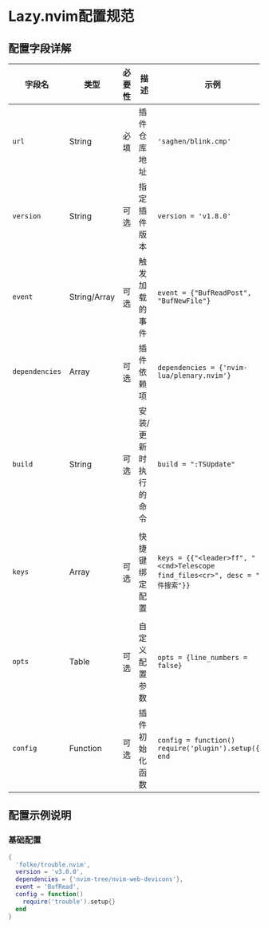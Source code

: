 # Lazy.nvim配置规范

## 配置字段详解
| 字段名        | 类型         | 必要性 | 描述                                                                 | 示例                                                                 | 注意事项                                                                 |
|---------------|--------------|--------|----------------------------------------------------------------------|----------------------------------------------------------------------|--------------------------------------------------------------------------|
| `url`         | String       | 必填   | 插件仓库地址                                                         | `'saghen/blink.cmp'`                                                | 支持 GitHub 简写格式                                                     |
| `version`     | String       | 可选   | 指定插件版本                                                         | `version = 'v1.8.0'`                                                | `'*'` 表示最新版本，推荐生产环境使用固定版本                              |
| `event`       | String/Array | 可选   | 触发加载的事件                                                       | `event = {"BufReadPost", "BufNewFile"}`                              | [完整事件列表](https://github.com/folke/lazy.nvim#-event)                 |
| `dependencies`| Array        | 可选   | 插件依赖项                                                           | `dependencies = {'nvim-lua/plenary.nvim'}`                          | 依赖插件会先于主插件加载                                                 |
| `build`       | String       | 可选   | 安装/更新时执行的命令                                                | `build = ":TSUpdate"`                                               | 支持多命令：`build = {"make", "cmake .."}`                               |
| `keys`        | Array        | 可选   | 快捷键绑定配置                                                       | `keys = {{"<leader>ff", "<cmd>Telescope find_files<cr>", desc = "文件搜索"}}` | 支持模式过滤：`mode = "n"` (n=普通, i=插入, v=可视, t=终端)              |
| `opts`        | Table        | 可选   | 自定义配置参数                                                       | `opts = {line_numbers = false}`                                     | 会与插件默认配置深度合并                                                 |
| `config`      | Function     | 可选   | 插件初始化函数                                                       | `config = function() require('plugin').setup({}) end`               | 推荐在此调用 setup() 函数                                               |

## 配置示例说明

### 基础配置
```lua
{
  'folke/trouble.nvim',
  version = 'v3.0.0',
  dependencies = {'nvim-tree/nvim-web-devicons'},
  event = 'BufRead',
  config = function()
    require('trouble').setup{}
  end
}

